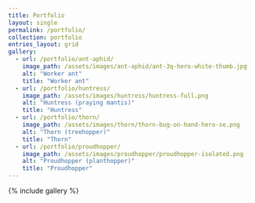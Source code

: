 ```yaml
---
title: Portfolio
layout: single
permalink: /portfolio/
collection: portfolio
entries_layout: grid
gallery:
  - url: /portfolio/ant-aphid/
    image_path: /assets/images/ant-aphid/ant-3q-hero-white-thumb.jpg
    alt: "Worker ant"
    title: "Worker ant"
  - url: /portfolio/huntress/
    image_path: /assets/images/huntress/huntress-full.png
    alt: "Huntress (praying mantis)"
    title: "Huntress"
  - url: /portfolio/thorn/
    image_path: /assets/images/thorn/thorn-bug-on-hand-hero-se.png
    alt: "Thorn (treehopper)"
    title: "Thorn"
  - url: /portfolio/proudhopper/
    image_path: /assets/images/proudhopper/proudhopper-isolated.png
    alt: "Proudhopper (planthopper)"
    title: "Proudhopper"
---
```


{% include gallery %}

